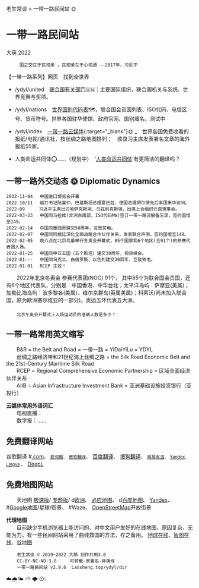 老生常谈 > 一带一路民间站 🌞

一带一路民间站
==============
大萌 2022

		 国之交在于民相亲 ，民相亲在于心相通 ——2017年，习近平

【一带一路系列】网页　找到全世界  

  + /ydyl/united　[联合国有关部门](united)🇺🇳：主要国际组织，联合国机关与系统、世界竞赛与奖项。

  + /ydyl/nations　[世界国别代码表](nations)🗺，联合国会员国列表、ISO代码、电信区号、货币符号。世界各国驻华使馆、政府官网、国别域名。测试中

  + /ydyl/index　[一带一路云媒体](index){:target="_blank"}🌞 _　世界各国免费收看的报纸/电视/通讯社，按丝绸之路地图排列；　收录习主席发表署名文章的海外报纸55家。

  + 人类命运共同体⭕……（规划中）　‘[人类命运共同体](union_of_human_fate)’有更简洁的翻译吗？


一带一路外交动态 🌞 Diplomatic Dynamics
--------------------------------------

	2022-11-04 　中国进口博览会开幕
	2022-10/11 　越共书记阮富仲、巴基斯坦总理夏巴兹、德国总理朔尔茨先后率团来华访问。
	2022-09 　 　习近平主席出访哈萨克斯坦、乌兹别克斯坦，出席上合组织元首理事会。
	2022-03-23 　中国同马拉维(非洲东南部，ISO代码MW)签订一带一路谅解备忘录，签约国增至149。
	2022-02-14 　中国同墨西哥建交50周年，互致贺电。
	2022-02-07 　中国同阿根廷深化全面战略合作伙伴关系，发表联合声明，签约国增至148。
	2022-02-05 　晚八点在北京鸟巢举行冬奥会开幕式，85个国家和6个地区(合91个)的参赛代表团入场。
	2022-01-25 　中国同中亚五国（五个斯坦）建交30周年，视频峰会。
	2022-01--- 　中国同乌克兰、白俄罗斯、以色列建交30周年，互致贺电。
	2022-01-01 　RCEP 生效！

　　2022年北京冬奥会 参赛代表团(NOC) 91个， 其中85个为联合国会员国，还有6个地区代表队，分别是：中国香港、中华台北；太平洋岛屿：萨摩亚(美属)；加勒比海岛屿：波多黎各(美属)、维尔京群岛(英属美属)；科索沃(尚未加入联合国，原为欧洲塞尔维亚的一部分)。奥运五环代表五大洲。

　　<sub>北京冬奥会开幕式上入场运动员的准确人数是多少？</sub>


一带一路常用英文缩写
------------------
　　B&R  = the Belt and Road = 一带一路 = YiDaiYiLu = YDYL<br>
　　丝绸之路经济带和21世纪海上丝绸之路 = the Silk Road Economic Belt and the 21st-Century Maritime Silk Road<br>
　　RCEP = Regional Comprehensive Economic Partnership = 区域全面经济伙伴关系<br>
　　AIIB = Asian Infrastructure Investment Bank = 亚洲基础设施投资银行（亚投行）<br>

**云媒体常用外语词汇**  
　　电视直播：  
　　数字报：……


免费翻译网站
------------
<!-- <h3>4.1 更好的翻译工具 🎧</h3> -->

谷歌翻译
	#<a title="Google翻译全球站，202208关闭中国站" href="https://translate.google.com">.com</a>、<small>
	<a title="曾经和谷歌联手的金山词霸" href="https://www.iciba.com/fy">爱词霸</a>、
	<a title="看看效果" href="https://cn.bing.com/translator">微软翻译</a></small>、
	<a title="网址可确定语言种类" href="https://fanyi.baidu.com">百度翻译</a>、
	<a title="API开放" href="https://fanyi.sogou.com">搜狗翻译</a>、<small>
	<a title="提供人工付费服务" href="http://fanyi.youdao.com">网易有道</a>、
	<a title="俄罗斯网站，英文界面" href="https://translate.yandex.com">Yandex</a>、
	<a title="欧洲Lingva翻译，Vivaldi浏览器合作伙伴" href="https://lingvaNex.com/demo/">Lingva</a>
	</small>、
	<a title="深度翻译，来自德国科隆" href="https://www.deepl.com/translator">DeepL</a>


免费地图网站
------------

　　天地图
<a title="国家地理信息公共服务平台 传统版" href="https://map.tianditu.gov.cn/2020/">极速版</a>/
<a title="在菜单中选择 丝绸之路" href="https://zhfw.tianditu.gov.cn/">专题版</a>/
d<a title="天地图欧洲区域，限桌面访问" href="https://map.tianditu.gov.cn/share/3ab5d295b5d04152b51e6c54d4e358c5/">欧洲</a>、
<a title="微软必应的地图网站，全球中文地图" href="https://cn.bing.com/maps">必应地图</a>、
d<a title="%排斥手机，请用桌面模式浏览" href="https://map.baidu.com/@12340000,4001000,6z">百度地图</a>、
<a title="俄罗斯地图，en" href="https://yandex.com/maps/?ll=90.000000%2C25.000000&amp;z=3">Yandex</a>、
#<a title="最牛地图！网址定位经纬度" href="https://www.google.com/maps/@27,100,3z">Google地图</a>/星球/街景、
#Waze、
<a title="用户上传的街景照片" href="https://www.openstreetmap.org/">OpenStreetMap</a>开放街景  

**代理地图**  
　　目前缺少手机浏览器上能访问的、对中文用户友好的在线地图，原因复杂，无能为力。有一些民间网站采用了曲线救国的方法，存之备用。
 	[地球在线](https://www.earthol.com)、[智图在线](http://maps.bimw.cn/geoq/)、[谷地图](http://www.gditu.net/)  


```
	老生常谈 © 2019~2022 大萌 创作共用3.0
	CC-BY-NC-ND-3.0 	可转载-原署名-非演绎
	一带一路民间站 v2.9.6	Laosheng.top/ydyl/dir
```
<!-- Global site tag (gtag.js) - Google Analytics -->
<script async src="https://www.googletagmanager.com/gtag/js?id=UA-179794713-1"></script>
<script>  window.dataLayer = window.dataLayer || [];
  function gtag(){dataLayer.push(arguments);}
  gtag('js', new Date());  gtag('config', 'UA-179794713-1');
</script>
☁️🌧️🌤 ⛅ 🌩 ⊙💧
